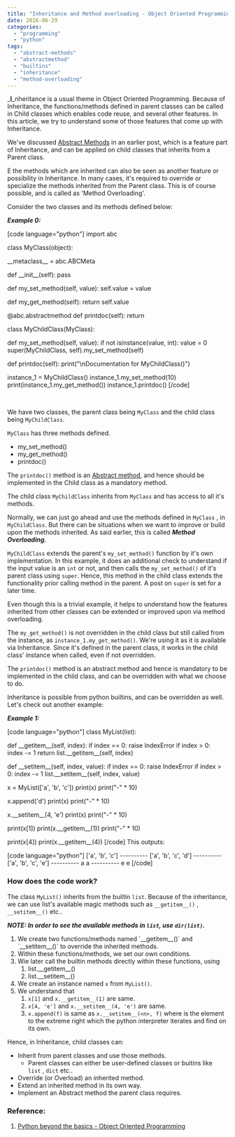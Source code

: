 ```yaml
---
title: "Inheritance and Method overloading - Object Oriented Programming"
date: 2016-06-29
categories:
  - "programming"
  - "python"
tags:
  - "abstract-methods"
  - "abstractmethod"
  - "builtins"
  - "inheritance"
  - "method-overloading"
---
```


_**I**_nheritance is a usual theme in Object Oriented Programming. Because of Inheritance, the functions/methods defined in parent classes can be called in Child classes which enables code reuse, and several other features. In this article, we try to understand some of those features that come up with Inheritance.

We've discussed [Abstract Methods](https://arvimal.wordpress.com/2016/06/14/abstract-base-classesmethods-object-oriented-programming/) in an earlier post, which is a feature part of Inheritance, and can be applied on child classes that inherits from a Parent class.

E the methods which are inherited can also be seen as another feature or possibility in Inheritance. In many cases, it's required to override or specialize the methods inherited from the Parent class. This is of course possible, and is called as 'Method Overloading'.

Consider the two classes and its methods defined below:

_**Example 0:**_

\[code language="python"\] import abc

class MyClass(object):

\_\_metaclass\_\_ = abc.ABCMeta

def \_\_init\_\_(self): pass

def my\_set\_method(self, value): self.value = value

def my\_get\_method(self): return self.value

@abc.abstractmethod def printdoc(self): return

class MyChildClass(MyClass):

def my\_set\_method(self, value): if not isinstance(value, int): value = 0 super(MyChildClass, self).my\_set\_method(self)

def printdoc(self): print("\\nDocumentation for MyChildClass()")

instance\_1 = MyChildClass() instance\_1.my\_set\_method(10) print(instance\_1.my\_get\_method()) instance\_1.printdoc() \[/code\]

 

We have two classes, the parent class being `MyClass` and the child class being `MyChildClass`.

`MyClass` has three methods defined.

- my\_set\_method()
- my\_get\_method()
- printdoc()

The `printdoc()` method is an [Abstract method](https://arvimal.wordpress.com/2016/06/14/abstract-base-classesmethods-object-oriented-programming/), and hence should be implemented in the Child class as a mandatory method.

The child class `MyChildClass` inherits from `MyClass` and has access to all it's methods.

Normally, we can just go ahead and use the methods defined in `MyClass` , in `MyChildClass`. But there can be situations when we want to improve or build upon the methods inherited. As said earlier, this is called _**Method Overloading.**_

`MyChildClass` extends the parent's `my_set_method()` function by it's own implementation. In this example, it does an additional check to understand if the input value is an `int` or not, and then calls the `my_set_method()` of it's parent class using `super`. Hence, this method in the child class extends the functionality prior calling method in the parent. A post on `super` is set for a later time.

Even though this is a trivial example, it helps to understand how the features inherited from other classes can be extended or improved upon via method overloading.

The `my_get_method()` is not overridden in the child class but still called from the instance, as `instance_1.my_get_method()`. We're using it as it is available via Inheritance. Since it's defined in the parent class, it works in the child class' instance when called, even if not overridden.

The `printdoc()` method is an abstract method and hence is mandatory to be implemented in the child class, and can be overridden with what we choose to do.

Inheritance is possible from python builtins, and can be overridden as well. Let's check out another example:

_**Example 1:**_

\[code language="python"\] class MyList(list):

def \_\_getitem\_\_(self, index): if index == 0: raise IndexError if index &gt; 0: index -= 1 return list.\_\_getitem\_\_(self, index)

def \_\_setitem\_\_(self, index, value): if index == 0: raise IndexError if index &gt; 0: index -= 1 list.\_\_setitem\_\_(self, index, value)

x = MyList(\['a', 'b', 'c'\]) print(x) print("-" \* 10)

x.append('d') print(x) print("-" \* 10)

x.\_\_setitem\_\_(4, 'e') print(x) print("-" \* 10)

print(x\[1\]) print(x.\_\_getitem\_\_(1)) print("-" \* 10)

print(x\[4\]) print(x.\_\_getitem\_\_(4)) \[/code\] This outputs:

\[code language="python"\] \['a', 'b', 'c'\] ---------- \['a', 'b', 'c', 'd'\] ---------- \['a', 'b', 'c', 'e'\] ---------- a a ---------- e e \[/code\]

### How does the code work?

The class `MyList()` inherits from the builtin `list`. Because of the inheritance, we can use list's available magic methods such as `__getitem__()` , `__setitem__()` etc..

**_NOTE: In order to see the available methods in `list`, use `dir(list)`._**

1. We create two functions/methods named \`\_\_getitem\_\_()\` and \`\_\_setitem\_\_()\` to override the inherited methods.
2. Within these functions/methods, we set our own conditions.
3. Wie later call the builtin methods directly within these functions, using
    1. list.\_\_getitem\_\_()
    2. list.\_\_setitem\_\_()
4. We create an instance named `x` from `MyList()`.
5. We understand that
    1. `x[1]` and `x.__getitem__(1)` are same.
    2. `x[4, 'e']` and `x.__setitem__(4, 'e')` are same.
    3. `x.append(f)` is same as `x.__setitem__(<n>, f)` where <n> is the element to the extreme right which the python interpreter iterates and find on its own.

Hence, in Inheritance, child classes can:

- Inherit from parent classes and use those methods.
    - Parent classes can either be user-defined classes or buitins like `list` , `dict` etc..
- Override (or Overload) an inherited method.
- Extend an inherited method in its own way.
- Implement an Abstract method the parent class requires.

### Reference:

1. [Python beyond the basics - Object Oriented Programming](http://shop.oreilly.com/product/0636920040057.do)

